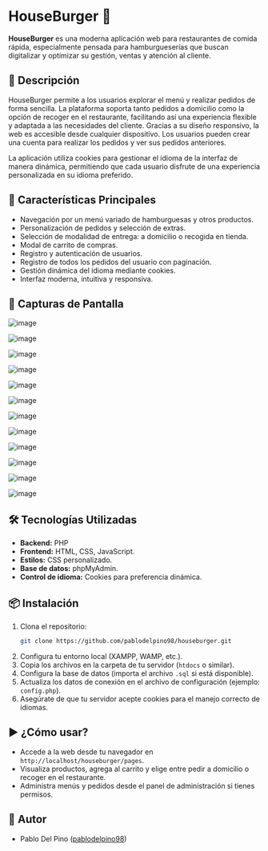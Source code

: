 # HouseBurger 🍔

**HouseBurger** es una moderna aplicación web para restaurantes de comida rápida, especialmente pensada para hamburgueserías que buscan digitalizar y optimizar su gestión, ventas y atención al cliente.

## 📝 Descripción

HouseBurger permite a los usuarios explorar el menú y realizar pedidos de forma sencilla. La plataforma soporta tanto pedidos a domicilio como la opción de recoger en el restaurante, facilitando así una experiencia flexible y adaptada a las necesidades del cliente. Gracias a su diseño responsivo, la web es accesible desde cualquier dispositivo. Los usuarios pueden crear una cuenta para realizar los pedidos y ver sus pedidos anteriores.

La aplicación utiliza cookies para gestionar el idioma de la interfaz de manera dinámica, permitiendo que cada usuario disfrute de una experiencia personalizada en su idioma preferido.

## 🚀 Características Principales

- Navegación por un menú variado de hamburguesas y otros productos.
- Personalización de pedidos y selección de extras.
- Selección de modalidad de entrega: a domicilio o recogida en tienda.
- Modal de carrito de compras.
- Registro y autenticación de usuarios.
- Registro de todos los pedidos del usuario con paginación.
- Gestión dinámica del idioma mediante cookies.
- Interfaz moderna, intuitiva y responsiva.

## 📸 Capturas de Pantalla

![image](https://github.com/user-attachments/assets/0aaf21fb-ab61-4f95-adac-8d8528600423)

![image](https://github.com/user-attachments/assets/a874289d-d9c1-4f19-9ba6-ed2c39f7707d)

![image](https://github.com/user-attachments/assets/3c9b3d00-7840-4193-aa07-a76e236cfb7b)

![image](https://github.com/user-attachments/assets/8ea43147-e56c-44fb-a485-30b4dc433185)

![image](https://github.com/user-attachments/assets/cdf5c00e-f582-46be-87a4-21f8367ebe23)

![image](https://github.com/user-attachments/assets/009c4537-32f6-4a54-be6b-90cf2db5a979)

![image](https://github.com/user-attachments/assets/26464042-4f0d-495c-80df-10b2de7a9e8b)

![image](https://github.com/user-attachments/assets/30451270-f325-4ef2-8e70-0fc0d51914f1)

![image](https://github.com/user-attachments/assets/f84968bc-ac16-405a-83f3-57d97bd26395)

![image](https://github.com/user-attachments/assets/366be82d-12f8-4247-9a39-010b44b4f290)

![image](https://github.com/user-attachments/assets/cba68090-12c3-4011-a986-b9f09bc8fcfb)

![image](https://github.com/user-attachments/assets/8a4df28f-8849-4b21-86bf-c8f7cb4a74df)


## 🛠️ Tecnologías Utilizadas

- **Backend:** PHP
- **Frontend:** HTML, CSS, JavaScript.
- **Estilos:** CSS personalizado.
- **Base de datos:** phpMyAdmin.
- **Control de idioma:** Cookies para preferencia dinámica.

## 📦 Instalación

1. Clona el repositorio:
    ```bash
    git clone https://github.com/pablodelpino98/houseburger.git
    ```
2. Configura tu entorno local (XAMPP, WAMP, etc.).
3. Copia los archivos en la carpeta de tu servidor (`htdocs` o similar).
4. Configura la base de datos (importa el archivo `.sql` si está disponible).
5. Actualiza los datos de conexión en el archivo de configuración (ejemplo: `config.php`).
6. Asegúrate de que tu servidor acepte cookies para el manejo correcto de idiomas.

## ▶️ ¿Cómo usar?

- Accede a la web desde tu navegador en `http://localhost/houseburger/pages`.
- Visualiza productos, agrega al carrito y elige entre pedir a domicilio o recoger en el restaurante.
- Administra menús y pedidos desde el panel de administración si tienes permisos.

## 👤 Autor

- Pablo Del Pino ([pablodelpino98](https://github.com/pablodelpino98))

